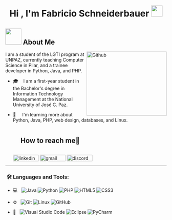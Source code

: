 <h1 align="center">Hi , I'm Fabricio Schneiderbauer <img src="https://media.giphy.com/media/hvRJCLFzcasrR4ia7z/giphy.gif" width="35"></h1>

## <picture><img src = "https://media4.giphy.com/media/v1.Y2lkPTc5MGI3NjExZ2NoMjkwcjVuNzdqOXRhMDN2ZzZsZGw1cjRlM2x2M2V4ZWQ2OXlyaCZlcD12MV9pbnRlcm5hbF9naWZfYnlfaWQmY3Q9Zw/vs5y14mkgmZOVukgmE/giphy.webp" width = 50px></picture> About Me

<img align="right" width = 250px height = 200px alt="Github" src="https://media2.giphy.com/media/v1.Y2lkPTc5MGI3NjExcndnem9neHY4dzM0dm1ld3p1NmU4dndoM2k5cWdhbDJoNTBvejEyMyZlcD12MV9pbnRlcm5hbF9naWZfYnlfaWQmY3Q9Zw/78XCFBGOlS6keY1Bil/giphy.webp" />

I am a student of the LGTI program at UNPAZ, currently teaching Computer Science in Pilar, and a trainee developer in Python, Java, and PHP.

- 🎓 &nbsp;  I am a first-year student in the Bachelor's degree in Information Technology Management at the National University of José C. Paz.
- 🌱 &nbsp;   I'm learning more about Python, Java, PHP, web design, databases, and Linux.

  <div id="user-content-toc">
    <ul align="left">
      <summary><h2 style="display: inline-block">How to reach me🤝</h2></summary>
    </ul>
  <!--icons and links-->
  <p align="left">
  <a href="https://www.linkedin.com/in/fabricio-schneiderbauer/" target="blank"><img align="center" src="https://img.shields.io/badge/linkedin-%230077B5.svg?style=for-the-badge&logo=linkedin&logoColor=white" alt="linkedin" height="20" width="80" /></a>
  <a href="fabricioschneider@proton.me" target="blank"><img align="center" src="https://img.shields.io/badge/Gmail-D14836?style=for-the-badge&logo=gmail&logoColor=white" alt="gmail" height="20" width="80"  /></a>
  <a href="discordapp.com/users/fabri3212" target="blank"><img align="center" src="https://img.shields.io/badge/Discord-%235865F2.svg?style=for-the-badge&logo=discord&logoColor=white" alt="discord" height="20" width="80" /></a>
  </p>
  </div>

---

<h3>  &nbsp;🛠️ Languages and Tools:</h3>

- 💻 &nbsp;
  ![Java](https://img.shields.io/badge/java-%23ED8B00.svg?style=for-the-badge&logo=openjdk&logoColor=white)
  ![Python](https://img.shields.io/badge/python-3670A0?style=for-the-badge&logo=python&logoColor=ffdd54)
  ![PHP](https://img.shields.io/badge/php-%23777BB4.svg?style=for-the-badge&logo=php&logoColor=white)
  ![HTML5](https://img.shields.io/badge/html5-%23E34F26.svg?style=for-the-badge&logo=html5&logoColor=white)
  ![CSS3](https://img.shields.io/badge/css3-%231572B6.svg?style=for-the-badge&logo=css3&logoColor=white)
  
  
- ⚙️ &nbsp;
  ![Git](https://img.shields.io/badge/git-%23F05033.svg?style=for-the-badge&logo=git&logoColor=white)
  ![Linux](https://img.shields.io/badge/Linux-FCC624?style=for-the-badge&logo=linux&logoColor=black)
  ![GitHub](https://img.shields.io/badge/github-%23121011.svg?style=for-the-badge&logo=github&logoColor=white)

- 🔧 &nbsp;
  ![Visual Studio Code](https://img.shields.io/badge/Visual%20Studio%20Code-0078d7.svg?style=for-the-badge&logo=visual-studio-code&logoColor=white)
  ![Eclipse](https://img.shields.io/badge/Eclipse-FE7A16.svg?style=for-the-badge&logo=Eclipse&logoColor=white)
  ![PyCharm](https://img.shields.io/badge/pycharm-143?style=for-the-badge&logo=pycharm&logoColor=black&color=black&labelColor=green)
<br/>
